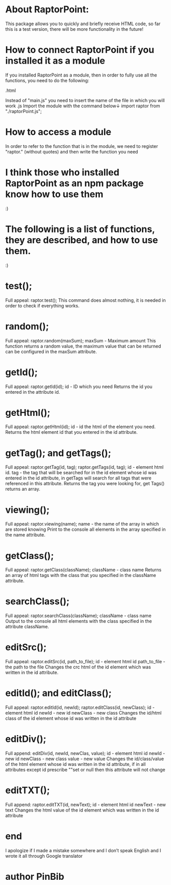# About RaptorPoint:
This package allows you to quickly and briefly receive HTML code, so far this is a test version, there will be more functionality in the future!

# How to connect RaptorPoint if you installed it as a module
If you installed RaptorPoint as a module, then in order to fully use all the functions, you need to do the following:

.html
<script type="module" src="main.js"></script>

Instead of "main.js" you need to insert the name of the file in which you will work 
.js 
Import the module with the command below↓
import raptor from "./raptorPoint.js";

# How to access a module
In order to refer to the function that is in the module, we need to register "raptor." (without quotes) and then write the function you need 

# I think those who installed RaptorPoint as an npm package know how to use them 
:)

# The following is a list of functions, they are described, and how to use them. 
:)
# test();
Full appeal:
raptor.test();
This command does almost nothing, it is needed in order to check if everything works.

# random();
Full appeal:
raptor.random(maxSum);
maxSum - Maximum amount 
This function returns a random value, the maximum value that can be returned can be configured in the maxSum attribute.

# getId();
Full appeal:
raptor.getId(id);
id - ID which you need
Returns the id you entered in the attribute id.

# getHtml();
Full appeal:
raptor.getHtml(id);
id - id the html of the element you need.
Returns the html element id that you entered in the id attribute.

# getTag(); and getTags();
Full appeal:
raptor.getTag(id, tag);
raptor.getTags(id, tag);
id - element html id.
tag - the tag that will be searched for in the id element whose id was entered in the id attribute, in getTags will search for all tags that were referenced in this attribute.
Returns the tag you were looking for, get Tags() returns an array.

# viewing();
Full appeal:
raptor.viewing(name);
name - the name of the array in which are stored knowing
Print to the console all elements in the array specified in the name attribute.

# getClass();
Full appeal:
raptor.getClass(className);
className - class name 
Returns an array of html tags with the class that you specified in the className attribute.

# searchClass();
Full appeal:
raptor.searchClass(className);
className - class name 
Output to the console all html elements with the class specified in the attribute className.

# editSrc();
Full appeal:
raptor.editSrc(id, path_to_file);
id - element html id
path_to_file - the path to the file
Changes the crc html of the id element which was written in the id attribute.

# editId(); and editClass();
Full appeal:
raptor.editId(id, newId);
raptor.editClass(id, newClass);
id - element html id
newId - new id
newClass - new class
Changes the id/html class of the id element whose id was written in the id attribute 

# editDiv();
Full append:
editDiv(id, newId, newClas, value);
id - element html id
newId - new id
newClass - new class
value - new value 
Changes the id/class/value of the html element whose id was written in the id attribute, if in all attributes except id prescribe ""set or null then this attribute will not change 

# editTXT();
Full append:
raptor.editTXT(id, newText);
id - element html id
newText - new text 
Changes the html value of the id element which was written in the id attribute 

# end
I apologize if I made a mistake somewhere and I don’t speak English and I wrote it all through Google translator 

# author PinBib
